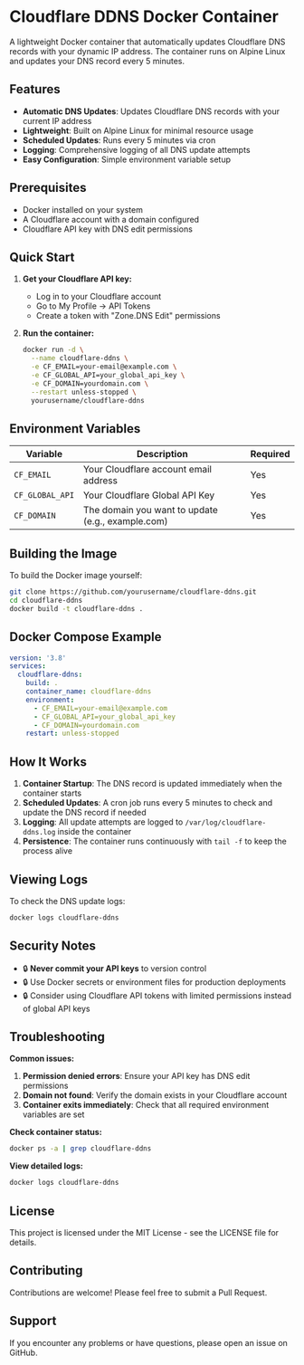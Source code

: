 # Cloudflare DDNS Docker Container

A lightweight Docker container that automatically updates Cloudflare DNS records with your dynamic IP address. The container runs on Alpine Linux and updates your DNS record every 5 minutes.

## Features

- **Automatic DNS Updates**: Updates Cloudflare DNS records with your current IP address
- **Lightweight**: Built on Alpine Linux for minimal resource usage
- **Scheduled Updates**: Runs every 5 minutes via cron
- **Logging**: Comprehensive logging of all DNS update attempts
- **Easy Configuration**: Simple environment variable setup

## Prerequisites

- Docker installed on your system
- A Cloudflare account with a domain configured
- Cloudflare API key with DNS edit permissions

## Quick Start

1. **Get your Cloudflare API key:**
   - Log in to your Cloudflare account
   - Go to My Profile → API Tokens
   - Create a token with "Zone.DNS Edit" permissions

2. **Run the container:**
   ```bash
   docker run -d \
     --name cloudflare-ddns \
     -e CF_EMAIL=your-email@example.com \
     -e CF_GLOBAL_API=your_global_api_key \
     -e CF_DOMAIN=yourdomain.com \
     --restart unless-stopped \
     yourusername/cloudflare-ddns
   ```

## Environment Variables

| Variable | Description | Required |
|----------|-------------|----------|
| `CF_EMAIL` | Your Cloudflare account email address | Yes |
| `CF_GLOBAL_API` | Your Cloudflare Global API Key | Yes |
| `CF_DOMAIN` | The domain you want to update (e.g., example.com) | Yes |

## Building the Image

To build the Docker image yourself:

```bash
git clone https://github.com/yourusername/cloudflare-ddns.git
cd cloudflare-ddns
docker build -t cloudflare-ddns .
```

## Docker Compose Example

```yaml
version: '3.8'
services:
  cloudflare-ddns:
    build: .
    container_name: cloudflare-ddns
    environment:
      - CF_EMAIL=your-email@example.com
      - CF_GLOBAL_API=your_global_api_key
      - CF_DOMAIN=yourdomain.com
    restart: unless-stopped
```

## How It Works

1. **Container Startup**: The DNS record is updated immediately when the container starts
2. **Scheduled Updates**: A cron job runs every 5 minutes to check and update the DNS record if needed
3. **Logging**: All update attempts are logged to `/var/log/cloudflare-ddns.log` inside the container
4. **Persistence**: The container runs continuously with `tail -f` to keep the process alive

## Viewing Logs

To check the DNS update logs:

```bash
docker logs cloudflare-ddns
```

## Security Notes

- 🔒 **Never commit your API keys** to version control
- 🔒 Use Docker secrets or environment files for production deployments
- 🔒 Consider using Cloudflare API tokens with limited permissions instead of global API keys

## Troubleshooting

**Common issues:**

1. **Permission denied errors**: Ensure your API key has DNS edit permissions
2. **Domain not found**: Verify the domain exists in your Cloudflare account
3. **Container exits immediately**: Check that all required environment variables are set

**Check container status:**
```bash
docker ps -a | grep cloudflare-ddns
```

**View detailed logs:**
```bash
docker logs cloudflare-ddns
```

## License

This project is licensed under the MIT License - see the LICENSE file for details.

## Contributing

Contributions are welcome! Please feel free to submit a Pull Request.

## Support

If you encounter any problems or have questions, please open an issue on GitHub.
